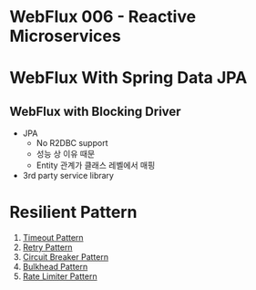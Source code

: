 # WebFlux 006 - Reactive Microservices



# WebFlux With Spring Data JPA

## WebFlux with Blocking Driver

- JPA
  - No R2DBC support
  - 성능 상 이유 때문
  - Entity 관계가 클래스 레벨에서 매핑
- 3rd party service library






# Resilient Pattern

1. [Timeout Pattern](https://www.vinsguru.com/timeout-pattern/)
2. [Retry Pattern](https://www.vinsguru.com/retry-pattern/)
3. [Circuit Breaker Pattern](https://www.vinsguru.com/circuit-breaker-pattern/)
4. [Bulkhead Pattern](https://www.vinsguru.com/bulkhead-pattern/)
5. [Rate Limiter Pattern](https://www.vinsguru.com/rate-limiter-pattern/)






